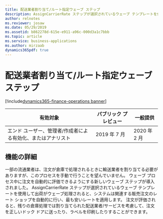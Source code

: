 ```yaml
---
title: 配送業者割り当て/ルート指定ウェーブ ステップ
description: AssignCarrierRate ステップが選択されているウェーブ テンプレートを使用して出荷がウェーブ処理されると、システムは関連する販売注文のレート ショップを自動的に行い、最も安いレートを適用します。
author: relnotes
ms.reviewer: josaw
ms.date: 05/29/2019
ms.assetid: b862278d-615e-e911-a96c-000d3a1c7bbb
ms.topic: article
ms.service: business-applications
ms.author: mirzaab
dynamics365pdf: true
---
```

# 配送業者割り当て/ルート指定ウェーブ ステップ
[!include[dynamics365-finance-operations banner](../includes/dynamics365-finance-operations.md)]

| 有効対象    |  パブリック プレビュー | 一般提供 | 
| ---------- | ---------- |---------- |
|エンド ユーザー、管理者/作成者による有効化、またはアナリスト|2019 年 7 月| 2020 年 2 月|






## 機能の詳細
<!--feature detail start -->
 一部の流通業者は、注文が倉庫で処理されるときに輸送業者を割り当てる必要がありますが、このプロセスを手動で行うことを望んでいません。 ウェーブ プロセス中に注文を自動的に評価できるようにする新しいウェーブ ステップが導入されました。 AssignCarrierRate ステップが選択されているウェーブ テンプレートを使用して出荷がウェーブ処理されると、システムは関連する販売注文のレート ショップを自動的に行い、最も安いレートを適用します。 注文が評価されると、残りの倉庫処理では割り当てられた配送業者/サービスを考慮して、注文を正しいドック ドアに送ったり、ラベルを印刷したりすることができます。
<!--feature detail end -->










